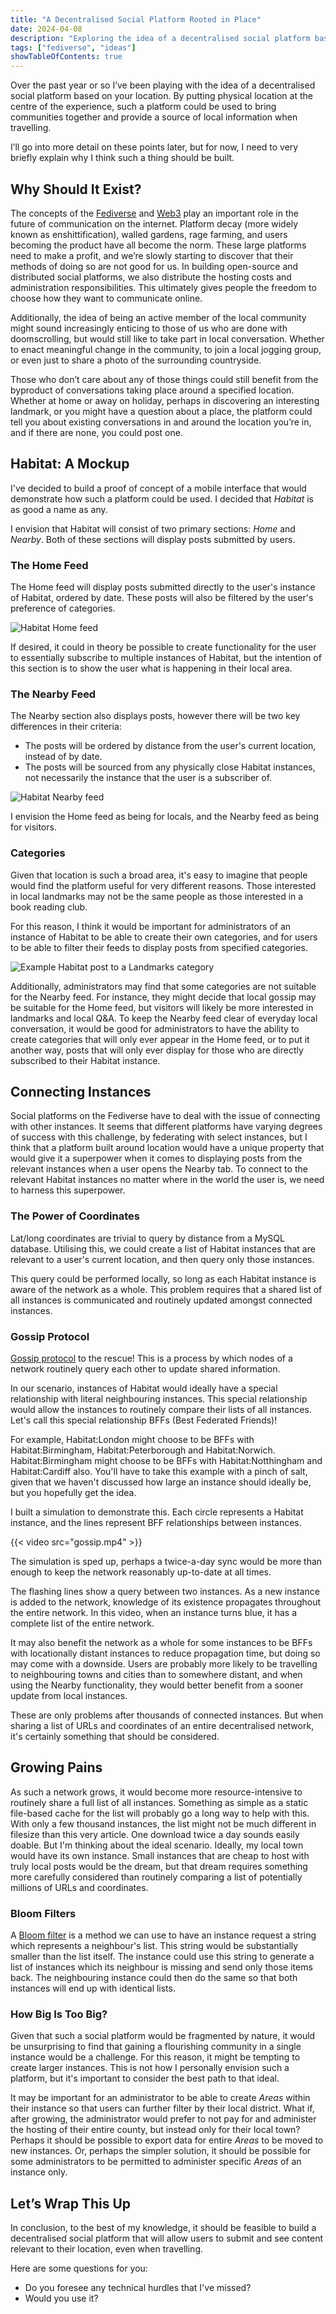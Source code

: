 ```yaml
---
title: "A Decentralised Social Platform Rooted in Place"
date: 2024-04-08
description: "Exploring the idea of a decentralised social platform based on location."
tags: ["fediverse", "ideas"]
showTableOfContents: true
---
```


Over the past year or so I’ve been playing with the idea of a decentralised social platform based on your location. By putting physical location at the centre of the experience, such a platform could be used to bring communities together and provide a source of local information when travelling.

I’ll go into more detail on these points later, but for now, I need to very briefly explain why I think such a thing should be built.

## Why Should It Exist?

The concepts of the [Fediverse](https://en.wikipedia.org/wiki/Fediverse) and [Web3](https://en.wikipedia.org/wiki/Web3) play an important role in the future of communication on the internet. Platform decay (more widely known as enshittification), walled gardens, rage farming, and users becoming the product have all become the norm. These large platforms need to make a profit, and we’re slowly starting to discover that their methods of doing so are not good for us. In building open-source and distributed social platforms, we also distribute the hosting costs and administration responsibilities. This ultimately gives people the freedom to choose how they want to communicate online.

Additionally, the idea of being an active member of the local community might sound increasingly enticing to those of us who are done with doomscrolling, but would still like to take part in local conversation. Whether to enact meaningful change in the community, to join a local jogging group, or even just to share a photo of the surrounding countryside.

Those who don’t care about any of those things could still benefit from the byproduct of conversations taking place around a specified location. Whether at home or away on holiday, perhaps in discovering an interesting landmark, or you might have a question about a place, the platform could tell you about existing conversations in and around the location you’re in, and if there are none, you could post one.

## Habitat: A Mockup

I've decided to build a proof of concept of a mobile interface that would demonstrate how such a platform could be used. I decided that _Habitat_ is as good a name as any.

I envision that Habitat will consist of two primary sections: _Home_ and _Nearby_. Both of these sections will display posts submitted by users.

### The Home Feed

The Home feed will display posts submitted directly to the user's instance of Habitat, ordered by date. These posts will also be filtered by the user's preference of categories.

![Habitat Home feed](home-section.gif "Habitat Home feed")

If desired, it could in theory be possible to create functionality for the user to essentially subscribe to multiple instances of Habitat, but the intention of this section is to show the user what is happening in their local area.

### The Nearby Feed

The Nearby section also displays posts, however there will be two key differences in their criteria:

* The posts will be ordered by distance from the user's current location, instead of by date.
* The posts will be sourced from any physically close Habitat instances, not necessarily the instance that the user is a subscriber of.

![Habitat Nearby feed](nearby-section.gif "Habitat Nearby feed")

I envision the Home feed as being for locals, and the Nearby feed as being for visitors.

### Categories

Given that location is such a broad area, it's easy to imagine that people would find the platform useful for very different reasons. Those interested in local landmarks may not be the same people as those interested in a book reading club.

For this reason, I think it would be important for administrators of an instance of Habitat to be able to create their own categories, and for users to be able to filter their feeds to display posts from specified categories.

![Example Habitat post to a Landmarks category](post.gif "Example Habitat post to a Landmarks category")

Additionally, administrators may find that some categories are not suitable for the Nearby feed. For instance, they might decide that local gossip may be suitable for the Home feed, but visitors will likely be more interested in landmarks and local Q&A. To keep the Nearby feed clear of everyday local conversation, it would be good for administrators to have the ability to create categories that will only ever appear in the Home feed, or to put it another way, posts that will only ever display for those who are directly subscribed to their Habitat instance.

## Connecting Instances

Social platforms on the Fediverse have to deal with the issue of connecting with other instances. It seems that different platforms have varying degrees of success with this challenge, by federating with select instances, but I think that a platform built around location would have a unique property that would give it a superpower when it comes to displaying posts from the relevant instances when a user opens the Nearby tab. To connect to the relevant Habitat instances no matter where in the world the user is, we need to harness this superpower.

### The Power of Coordinates

Lat/long coordinates are trivial to query by distance from a MySQL database. Utilising this, we could create a list of Habitat instances that are relevant to a user's current location, and then query only those instances.

This query could be performed locally, so long as each Habitat instance is aware of the network as a whole. This problem requires that a shared list of all instances is communicated and routinely updated amongst connected instances.

### Gossip Protocol

[Gossip protocol](https://en.wikipedia.org/wiki/Gossip_protocol) to the rescue! This is a process by which nodes of a network routinely query each other to update shared information.

In our scenario, instances of Habitat would ideally have a special relationship with literal neighbouring instances. This special relationship would allow the instances to routinely compare their lists of all instances. Let's call this special relationship BFFs (Best Federated Friends)!

For example, Habitat:London might choose to be BFFs with Habitat:Birmingham, Habitat:Peterborough and Habitat:Norwich. Habitat:Birmingham might choose to be BFFs with Habitat:Notthingham and Habitat:Cardiff also. You'll have to take this example with a pinch of salt, given that we haven't discussed how large an instance should ideally be, but you hopefully get the idea.

I built a simulation to demonstrate this. Each circle represents a Habitat instance, and the lines represent BFF relationships between instances.

{{< video src="gossip.mp4" >}}

The simulation is sped up, perhaps a twice-a-day sync would be more than enough to keep the network reasonably up-to-date at all times.

The flashing lines show a query between two instances. As a new instance is added to the network, knowledge of its existence propagates throughout the entire network. In this video, when an instance turns blue, it has a complete list of the entire network.

It may also benefit the network as a whole for some instances to be BFFs with locationally distant instances to reduce propagation time, but doing so may come with a downside. Users are probably more likely to be travelling to neighbouring towns and cities than to somewhere distant, and when using the Nearby functionality, they would better benefit from a sooner update from local instances.

These are only problems after thousands of connected instances. But when sharing a list of URLs and coordinates of an entire decentralised network, it's certainly something that should be considered.

## Growing Pains

As such a network grows, it would become more resource-intensive to routinely share a full list of all instances. Something as simple as a static file-based cache for the list will probably go a long way to help with this. With only a few thousand instances, the list might not be much different in filesize than this very article. One download twice a day sounds easily doable. But I'm thinking about the ideal scenario. Ideally, my local town would have its own instance. Small instances that are cheap to host with truly local posts would be the dream, but that dream requires something more carefully considered than routinely comparing a list of potentially millions of URLs and coordinates.

### Bloom Filters

A [Bloom filter](https://en.wikipedia.org/wiki/Bloom_filter) is a method we can use to have an instance request a string which represents a neighbour's list. This string would be substantially smaller than the list itself. The instance could use this string to generate a list of instances which its neighbour is missing and send only those items back. The neighbouring instance could then do the same so that both instances will end up with identical lists.

### How Big Is Too Big?

Given that such a social platform would be fragmented by nature, it would be unsurprising to find that gaining a flourishing community in a single instance would be a challenge. For this reason, it might be tempting to create larger instances. This is not how I personally envision such a platform, but it's important to consider the best path to that ideal.

It may be important for an administrator to be able to create _Areas_ within their instance so that users can further filter by their local district. What if, after growing, the administrator would prefer to not pay for and administer the hosting of their entire county, but instead only for their local town? Perhaps it should be possible to export data for entire _Areas_ to be moved to new instances. Or, perhaps the simpler solution, it should be possible for some administrators to be permitted to administer specific _Areas_ of an instance only.

## Let’s Wrap This Up

In conclusion, to the best of my knowledge, it should be feasible to build a decentralised social platform that will allow users to submit and see content relevant to their location, even when travelling. 

Here are some questions for you:

* Do you foresee any technical hurdles that I've missed?
* Would you use it?
